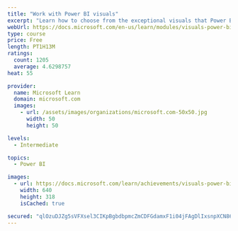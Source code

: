 ```yaml
---
title: "Work with Power BI visuals"
excerpt: "Learn how to choose from the exceptional visuals that Power BI makes available to you. Formatting visuals will direct the user’s attention to exactly where you want it, while helping to make the visual easier to read and interpret. You will also learn about how to use key performance indicators (KPIs)."
webUrl: https://docs.microsoft.com/en-us/learn/modules/visuals-power-bi/
type: course
price: Free
length: PT1H13M
ratings:
  count: 1205
  average: 4.6298757
heat: 55

provider:
  name: Microsoft Learn
  domain: microsoft.com
  images:
    - url: /assets/images/organizations/microsoft.com-50x50.jpg
      width: 50
      height: 50

levels:
  - Intermediate

topics:
  - Power BI

images:
  - url: https://docs.microsoft.com/learn/achievements/visuals-power-bi-social.png
    width: 640
    height: 318
    isCached: true

secured: "qlOzuDJZg5sVFXsel3CIKpBgbdbpmcZmCDFGdamxF1i04jFAgDlIxsnpXCN86jl7DXfNKxITm9NHXVE40T2EsH7U8dF2RdCAfo5dd830ZU1AlFYXBlR9j34XOJZClPbpnppEr34kL4fxFbG5uZdSbbZcmcbRznjc8YjLbyDUkv5Kh2tCEGstU7PWBfmI8vM2E6O/t/hgMxzpSFAKqUncAOXbKTiDXReCl7Tk3BoE6x/8b6ZfxrZC2pTffz6N38v7JRdF1styfYE6kNd9qAL1n0Aqo79hQZESyRiyobPL21PPDpkSaRObJe+IRRhzn9R1JJw29J+s4Q4UBTdBAQ+qc7pl/g0hfVo5Tqk6s9VGaY6MlrLucqZDRzReNzXJR3foIazpuUDJVRiCO4/vvPm1EUnIw4Pidif3VBJ+WJMkerg=;Bz2VA3Zz79ld3Vftwv/nlA=="
---
```



